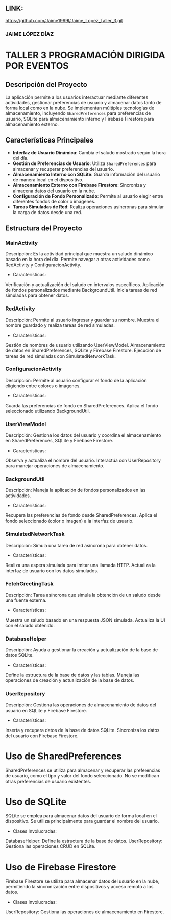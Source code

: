 ## LINK: 
https://github.com/Jaime1999l/Jaime_Lopez_Taller_3.git

### JAIME LÓPEZ DÍAZ

# TALLER 3 PROGRAMACIÓN DIRIGIDA POR EVENTOS

## Descripción del Proyecto

La aplicación permite a los usuarios interactuar mediante diferentes actividades, gestionar preferencias de usuario y almacenar datos tanto de forma local como en la nube. Se implementan múltiples tecnologías de almacenamiento, incluyendo `SharedPreferences` para preferencias de usuario, SQLite para almacenamiento interno y Firebase Firestore para almacenamiento externo.

## Características Principales

- **Interfaz de Usuario Dinámica**: Cambia el saludo mostrado según la hora del día.
- **Gestión de Preferencias de Usuario**: Utiliza `SharedPreferences` para almacenar y recuperar preferencias del usuario.
- **Almacenamiento Interno con SQLite**: Guarda información del usuario de manera local en el dispositivo.
- **Almacenamiento Externo con Firebase Firestore**: Sincroniza y almacena datos del usuario en la nube.
- **Configuración de Fondo Personalizado**: Permite al usuario elegir entre diferentes fondos de color o imágenes.
- **Tareas Simuladas de Red**: Realiza operaciones asíncronas para simular la carga de datos desde una red.

## Estructura del Proyecto

### MainActivity

Descripción: Es la actividad principal que muestra un saludo dinámico basado en la hora del día. Permite navegar a otras actividades como RedActivity y ConfiguracionActivity.

- Características:
  
Verificación y actualización del saludo en intervalos específicos.
Aplicación de fondos personalizados mediante BackgroundUtil.
Inicia tareas de red simuladas para obtener datos.

### RedActivity

Descripción: Permite al usuario ingresar y guardar su nombre. Muestra el nombre guardado y realiza tareas de red simuladas.

- Características:
  
Gestión de nombres de usuario utilizando UserViewModel.
Almacenamiento de datos en SharedPreferences, SQLite y Firebase Firestore.
Ejecución de tareas de red simuladas con SimulatedNetworkTask.

### ConfiguracionActivity


Descripción: Permite al usuario configurar el fondo de la aplicación eligiendo entre colores o imágenes.

- Características:
  
Guarda las preferencias de fondo en SharedPreferences.
Aplica el fondo seleccionado utilizando BackgroundUtil.

### UserViewModel

Descripción: Gestiona los datos del usuario y coordina el almacenamiento en SharedPreferences, SQLite y Firebase Firestore.

- Características:
  
Observa y actualiza el nombre del usuario.
Interactúa con UserRepository para manejar operaciones de almacenamiento.

### BackgroundUtil

Descripción: Maneja la aplicación de fondos personalizados en las actividades.

- Características:
  
Recupera las preferencias de fondo desde SharedPreferences.
Aplica el fondo seleccionado (color o imagen) a la interfaz de usuario.

### SimulatedNetworkTask

Descripción: Simula una tarea de red asíncrona para obtener datos.

- Características:
  
Realiza una espera simulada para imitar una llamada HTTP.
Actualiza la interfaz de usuario con los datos simulados.

### FetchGreetingTask

Descripción: Tarea asíncrona que simula la obtención de un saludo desde una fuente externa.

- Características:
  
Muestra un saludo basado en una respuesta JSON simulada.
Actualiza la UI con el saludo obtenido.

### DatabaseHelper

Descripción: Ayuda a gestionar la creación y actualización de la base de datos SQLite.

- Características:
  
Define la estructura de la base de datos y las tablas.
Maneja las operaciones de creación y actualización de la base de datos.

### UserRepository

Descripción: Gestiona las operaciones de almacenamiento de datos del usuario en SQLite y Firebase Firestore.

- Características:
  
Inserta y recupera datos de la base de datos SQLite.
Sincroniza los datos del usuario con Firebase Firestore.

# Uso de SharedPreferences
SharedPreferences se utiliza para almacenar y recuperar las preferencias de usuario, como el tipo y valor del fondo seleccionado. No se modifican otras preferencias de usuario existentes.

# Uso de SQLite
SQLite se emplea para almacenar datos del usuario de forma local en el dispositivo. Se utiliza principalmente para guardar el nombre del usuario.

- Clases Involucradas:

DatabaseHelper: Define la estructura de la base de datos.
UserRepository: Gestiona las operaciones CRUD en SQLite.

# Uso de Firebase Firestore
Firebase Firestore se utiliza para almacenar datos del usuario en la nube, permitiendo la sincronización entre dispositivos y acceso remoto a los datos.

- Clases Involucradas:

UserRepository: Gestiona las operaciones de almacenamiento en Firestore.
